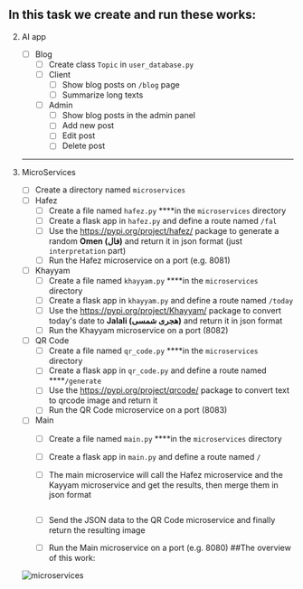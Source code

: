 ## In this task we create and run these works:
2. AI app
    - [ ]  Blog
        - [ ]  Create class `Topic` in `user_database.py`
        - [ ]  Client
            - [ ]  Show blog posts on `/blog` page
            - [ ]  Summarize long texts
        - [ ]  Admin
            - [ ]  Show blog posts in the admin panel
            - [ ]  Add new post
            - [ ]  Edit post
            - [ ]  Delete post    
    ---
    
3. MicroServices
    - [ ]  Create a directory named `microservices`
    - [ ]  Hafez
        - [ ]  Create a file named `hafez.py` ****in the `microservices` directory
        - [ ]  Create a flask app in `hafez.py` and define a route named `/fal`
        - [ ]  Use the https://pypi.org/project/hafez/ package to generate a random **Omen (فال)** and return it in json format (just `interpretation` part)
        - [ ]  Run the Hafez microservice on a port (e.g. 8081)
    - [ ]  Khayyam
        - [ ]  Create a file named `khayyam.py` ****in the `microservices` directory
        - [ ]  Create a flask app in `khayyam.py` and define a route named `/today`
        - [ ]  Use the https://pypi.org/project/Khayyam/ package to convert today's date to **Jalali (هجری شمسی)** and return it in json format
        - [ ]  Run the Khayyam microservice on a port (8082)
    - [ ]  QR Code
        - [ ]  Create a file named `qr_code.py` ****in the `microservices` directory
        - [ ]  Create a flask app in `qr_code.py` and define a route named ****`/generate`
        - [ ]  Use the https://pypi.org/project/qrcode/ package to convert text to qrcode image and return it
        - [ ]  Run the QR Code microservice on a port (8083)
    - [ ]  Main
        - [ ]  Create a file named `main.py` ****in the `microservices` directory
        - [ ]  Create a flask app in `main.py` and define a route named `/`
        - [ ]  The main microservice will call the Hafez microservice and the Kayyam microservice and get the results, then merge them in json format
            
            ```
            ```
            
        - [ ]  Send the JSON data to the QR Code microservice and finally return the resulting image
        - [ ]  Run the Main microservice on a port (e.g. 8080)
   ##The overview of this work:

    
    ![microservices](https://github.com/user-attachments/assets/d34a3ff3-0d07-4bf0-829f-2632de80bde7)

